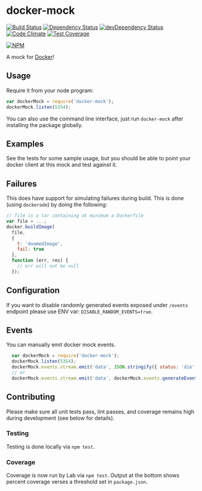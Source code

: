 # docker-mock

[![Build Status](https://img.shields.io/travis/Runnable/docker-mock.svg?style=flat-square)](https://travis-ci.org/Runnable/docker-mock)
[![Dependency Status](https://img.shields.io/david/Runnable/docker-mock.svg?style=flat-square)](https://david-dm.org/Runnable/docker-mock)
[![devDependency Status](https://img.shields.io/david/dev/Runnable/docker-mock.svg?style=flat-square)](https://david-dm.org/Runnable/docker-mock#info=devDependencies)
[![Code Climate](https://img.shields.io/codeclimate/github/Runnable/docker-mock.svg?style=flat-square)](https://codeclimate.com/github/Runnable/docker-mock)
[![Test Coverage](https://img.shields.io/codeclimate/coverage/github/Runnable/docker-mock.svg?style=flat-square)](https://codeclimate.com/github/Runnable/docker-mock)

[![NPM](https://nodei.co/npm/docker-mock.png?compact=true)](https://nodei.co/npm/docker-mock/)

A mock for [Docker](http://docker.io)!

## Usage

Require it from your node program:

```javascript
var dockerMock = require('docker-mock');
dockerMock.listen(5354);
```

You can also use the command line interface, just run `docker-mock` after installing the package globally.

## Examples

See the tests for some sample usage, but you should be able to point your docker client at this mock and test against it.

## Failures

This does have support for simulating failures during build. This is done (using `dockerode`) by doing the following:

```javascript
// file is a tar containing at minimum a Dockerfile
var file = ...;
docker.buildImage(
  file,
  {
    t: 'doomedImage',
    fail: true
  },
  function (err, res) {
    // err will not be null
  });
```


## Configuration

If you want to disable randomly generated events exposed under `/events` endpoint please use ENV var: `DISABLE_RANDOM_EVENTS=true`.


## Events

You can manually emit docker mock events.

```javascript
  var dockerMock = require('docker-mock');
  dockerMock.listen(5354);
  dockerMock.events.stream.emit('data', JSON.stringify({ status: 'die', from: '..', id: '...', time: '...' }));
  // or
  dockerMock.events.stream.emit('data', dockerMock.events.generateEvent());

```

## Contributing

Please make sure all unit tests pass, lint passes, and coverage remains high during development (see below for details).

### Testing

Testing is done locally via `npm test`.

### Coverage

Coverage is now run by Lab via `npm test`. Output at the bottom shows percent coverage verses a threshold set in `package.json`.
